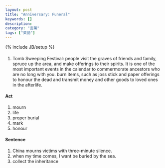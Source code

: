 ```yaml
---
layout: post
title: "Anniversary: Funeral"
keywords: []
description: 
category: "言葉"
tags: ["英語"]
---
```

{% include JB/setup %}

####
1. Tomb Sweeping Festival: people visit the graves of friends and family, spruce
   up the area, and make offerings to their spirits. It is one of the most
   important events in the calendar to commermorate ancestors who are no long
   with you. burn items, such as joss stick and paper offerings to honour the
   dead and transmit money and other goods to loved ones in the afterlife.

#### Act
1. mourn
2. life
3. proper burial
4. mark
5. honour

#### Sentence
1. China mourns victims with three-minute silence.
2. when my time comes, I want be buried by the sea.
3. collect the inheritance



